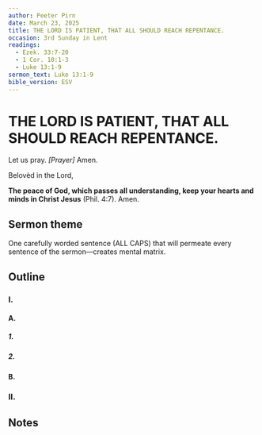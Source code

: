```yaml
---
author: Peeter Pirn
date: March 23, 2025
title: THE LORD IS PATIENT, THAT ALL SHOULD REACH REPENTANCE.
occasion: 3rd Sunday in Lent
readings:
  - Ezek. 33:7-20
  - 1 Cor. 10:1-3
  - Luke 13:1-9
sermon_text: Luke 13:1-9
bible_version: ESV
---
```


# THE LORD IS PATIENT, THAT ALL SHOULD REACH REPENTANCE.

Let us pray. *\[Prayer]*  Amen.

Belovèd in the Lord,

**The peace of God, which passes all understanding, keep your hearts and minds in Christ Jesus** (Phil. 4:7). Amen.

## Sermon theme
One carefully worded sentence (ALL CAPS) that will permeate every sentence of the sermon—creates mental matrix.
## Outline
### I.
#### A.
##### 1.
##### 2.
#### B.
### II.
## Notes